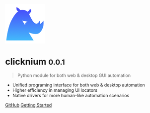 <!-- _coverpage.md -->

![logo](icon.png)

# clicknium <small>0.0.1</small>

> Python module for both web & desktop GUI automation

- Unified programing interface for both web & desktop automation
- Higher efficiency in managing UI locators
- Native drivers for more human-like automation scenarios

[GitHub](https://github.com/clickcorp/clicknium-docs)
[Getting Started](./doc/gettingstart.md)